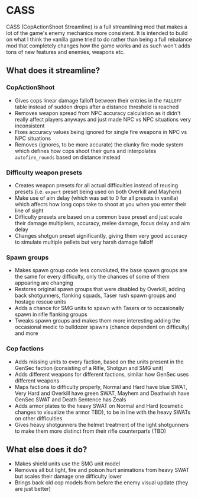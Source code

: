 # CASS
CASS (CopActionShoot Streamline) is a full streamlining mod that makes a lot of the game's enemy mechanics more consistent. It is intended to build on what I think the vanilla game tried to do rather than being a full rebalance mod that completely changes how the game works and as such won't adds tons of new features and enemies, weapons etc.

## What does it streamline?

### CopActionShoot
- Gives cops linear damage falloff between their entries in the ``FALLOFF`` table instead of sudden drops after a distance threshold is reached
- Removes weapon spread from NPC accuracy calculation as it didn't really affect players anyways and just made NPC vs NPC situations very inconsistent
- Fixes accuracy values being ignored for single fire weapons in NPC vs NPC situations
- Removes (ignores, to be more accurate) the clunky fire mode system which defines how cops shoot their guns and interpolates ``autofire_rounds`` based on distance instead

### Difficulty weapon presets
- Creates weapon presets for all actual difficulties instead of reusing presets (i.e. ``expert`` preset being used on both Overkill and Mayhem)
- Make use of aim delay (which was set to 0 for all presets in vanilla) which affects how long cops take to shoot at you when you enter their line of sight
- Difficulty presets are based on a common base preset and just scale their damage multipliers, accuracy, melee damage, focus delay and aim delay
- Changes shotgun preset significantly, giving them very good accuracy to simulate multiple pellets but very harsh damage falloff

### Spawn groups
- Makes spawn group code less convoluted, the base spawn groups are the same for every difficulty, only the chances of some of them appearing are changing
- Restores original spawn groups that were disabled by Overkill, adding back shotgunners, flanking squads, Taser rush spawn groups and hostage rescue units
- Adds a chance for SMG units to spawn with Tasers or to occasionally spawn in rifle flanking groups
- Tweaks spawn groups and makes them more interesting adding the occasional medic to bulldozer spawns (chance dependent on difficulty) and more

### Cop factions
- Adds missing units to every faction, based on the units present in the GenSec faction (consisting of a Rifle, Shotgun and SMG unit)
- Adds different weapons for different factions, similar how GenSec uses different weapons
- Maps factions to difficulty properly, Normal and Hard have blue SWAT, Very Hard and Overkill have green SWAT, Mayhem and Deathwish have GenSec SWAT and Death Sentence has Zeals
- Adds armor plates to the heavy SWAT on Normal and Hard (cosmetic changes to visualize the armor TBD), to be in line with the heavy SWATs on other difficulties
- Gives heavy shotgunners the helmet treatment of the light shotgunners to make them more distinct from their rifle counterparts (TBD)

## What else does it do?
- Makes shield units use the SMG unit model
- Removes all but light, fire and poison hurt animations from heavy SWAT but scales their damage one difficulty lower
- Brings back old cop models from before the enemy visual update (they are just better)